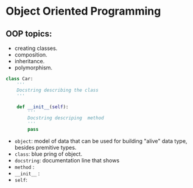 # Object Oriented Programming


## OOP topics:

- creating classes.
- composition.
- inheritance.
- polymorphism.



```py
class Car:
    '''
    Docstring describing the class
    '''

    def __init__(self):
        '''
        Docstring descriping  method
        '''
        pass

```

- `object`: model of data that can be used for building "alive" data type, besides premitive types.
- `class`: blue pring of object.
- `docstring`: documentation line that shows
- `method` :
- `__init__` :
- `self`:

